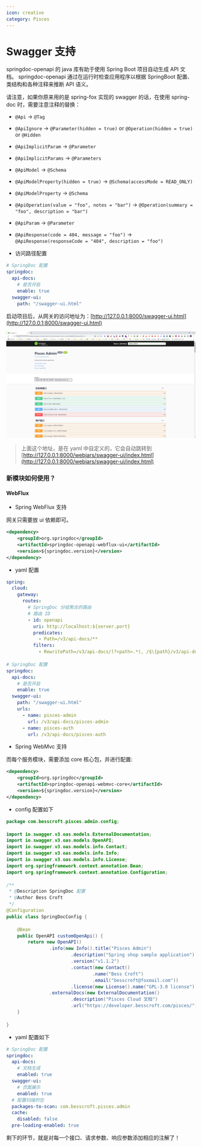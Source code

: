 ```yaml
---
icon: creative
category: Pisces
---
```


# Swagger 支持

springdoc-openapi 的 java 库有助于使用 Spring Boot 项目自动生成 API 文档。 springdoc-openapi 通过在运行时检查应用程序以根据 SpringBoot 配置、类结构和各种注释来推断 API 语义。

请注意，如果你原来用的是 spring-fox 实现的 swagger 的话，在使用 spring-doc 时，需要注意注释的替换：

- `@Api` → `@Tag`
- `@ApiIgnore` → `@Parameter(hidden = true)` or `@Operation(hidden = true)` or `@Hidden`
- `@ApiImplicitParam` → `@Parameter`
- `@ApiImplicitParams` → `@Parameters`
- `@ApiModel` → `@Schema`
- `@ApiModelProperty(hidden = true)` → `@Schema(accessMode = READ_ONLY)`
- `@ApiModelProperty` → `@Schema`
- `@ApiOperation(value = "foo", notes = "bar")` → `@Operation(summary = "foo", description = "bar")`
- `@ApiParam` → `@Parameter`
- `@ApiResponse(code = 404, message = "foo")` → `@ApiResponse(responseCode = "404", description = "foo")`

- 访问路径配置

```yaml
# SpringDoc 配置
springdoc:
  api-docs:
    # 是否开启
    enable: true
  swagger-ui:
    path: "/swagger-ui.html"
```

启动项目后，从网关的访问地址为：[http://127.0.0.1:8000/swagger-ui.html](http://127.0.0.1:8000/swagger-ui.html)

![Image from alias](../images/swagger01.png)

> 上面这个地址，是在 yaml 中自定义的，它会自动跳转到 [http://127.0.0.1:8000/webjars/swagger-ui/index.html](http://127.0.0.1:8000/webjars/swagger-ui/index.html)

### 新模块如何使用？

#### WebFlux

- Spring WebFlux 支持

网关只需要放 ui 依赖即可。

```xml
<dependency>
    <groupId>org.springdoc</groupId>
    <artifactId>springdoc-openapi-webflux-ui</artifactId>
    <version>${springdoc.version}</version>
</dependency>
```

- yaml 配置

```yaml
spring:
  cloud:
    gateway:
      routes:
        # SpringDoc 分组聚合的路由
        # 路由 ID
        - id: openapi
          uri: http://localhost:${server.port}
          predicates:
            - Path=/v3/api-docs/**
          filters:
            - RewritePath=/v3/api-docs/(?<path>.*), /$\{path}/v3/api-docs

# SpringDoc 配置
springdoc:
  api-docs:
    # 是否开启
    enable: true
  swagger-ui:
    path: "/swagger-ui.html"
    urls:
      - name: pisces-admin
        url: /v3/api-docs/pisces-admin
      - name: pisces-auth
        url: /v3/api-docs/pisces-auth
```

- Spring WebMvc 支持

而每个服务模块，需要添加 core 核心包，并进行配置:

```xml
<dependency>
    <groupId>org.springdoc</groupId>
    <artifactId>springdoc-openapi-webmvc-core</artifactId>
    <version>${springdoc.version}</version>
</dependency>
```

- config 配置如下

```java
package com.besscroft.pisces.admin.config;

import io.swagger.v3.oas.models.ExternalDocumentation;
import io.swagger.v3.oas.models.OpenAPI;
import io.swagger.v3.oas.models.info.Contact;
import io.swagger.v3.oas.models.info.Info;
import io.swagger.v3.oas.models.info.License;
import org.springframework.context.annotation.Bean;
import org.springframework.context.annotation.Configuration;

/**
 * @Description SpringDoc 配置
 * @Author Bess Croft
 */
@Configuration
public class SpringDocConfig {

    @Bean
    public OpenAPI customOpenApi() {
        return new OpenAPI()
                .info(new Info().title("Pisces Admin")
                        .description("Spring shop sample application")
                        .version("v1.1.2")
                        .contact(new Contact()
                                .name("Bess Croft")
                                .email("besscroft@foxmail.com"))
                        .license(new License().name("GPL-3.0 license").url("https://github.com/besscroft/pisces-cloud/blob/main/LICENSE")))
                .externalDocs(new ExternalDocumentation()
                        .description("Pisces Cloud 文档")
                        .url("https://developer.besscroft.com/pisces/"));
    }

}
```

- yaml 配置如下

```yaml
# SpringDoc 配置
springdoc:
  api-docs:
    # 文档生成
    enabled: true
  swagger-ui:
    # 页面展示
    enabled: true
  # 配置扫描的包
  packages-to-scan: com.besscroft.pisces.admin
  cache:
    disabled: false
  pre-loading-enabled: true
```

剩下的环节，就是对每一个接口、请求参数、响应参数添加相应的注解了！
